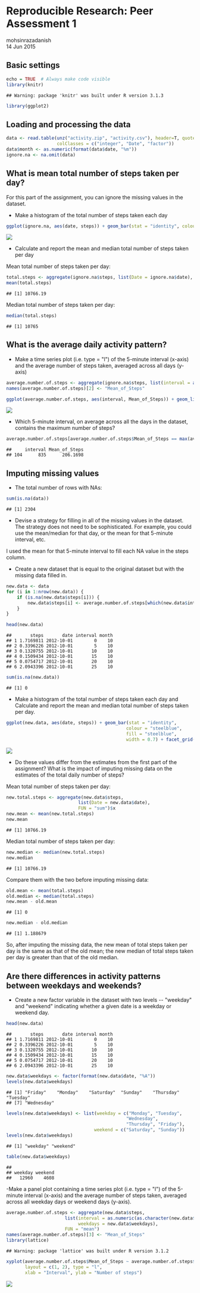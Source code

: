 # Reproducible Research: Peer Assessment 1
mohsinrazadanish  
14 Jun 2015  

## Basic settings

```r
echo = TRUE  # Always make code visible
library(knitr)
```

```
## Warning: package 'knitr' was built under R version 3.1.3
```

```r
library(ggplot2)
```

## Loading and processing the data

```r
data <- read.table(unz("activity.zip", "activity.csv"), header=T, quote="\"", sep=",", 
                   colClasses = c("integer", "Date", "factor"))
data$month <- as.numeric(format(data$date, "%m"))
ignore.na <- na.omit(data)
```

## What is mean total number of steps taken per day?

For this part of the assignment, you can ignore the missing values in the dataset.
- Make a histogram of the total number of steps taken each day


```r
ggplot(ignore.na, aes(date, steps)) + geom_bar(stat = "identity", colour = "steelblue", fill = "steelblue", width = 0.7) + facet_grid(. ~ month, scales = "free") + labs(title = "Histogram of Total Number of Steps Taken Each Day", x = "Date", y = "Total number of steps")
```

![](PA1_files/figure-html/unnamed-chunk-3-1.png) 

- Calculate and report the mean and median total number of steps taken per day

Mean total number of steps taken per day:


```r
total.steps <- aggregate(ignore.na$steps, list(Date = ignore.na$date), FUN = "sum")$x
mean(total.steps)
```

```
## [1] 10766.19
```

Median total number of steps taken per day:


```r
median(total.steps)
```

```
## [1] 10765
```

## What is the average daily activity pattern?

- Make a time series plot (i.e. type = "l") of the 5-minute interval (x-axis) and the average number of steps taken, averaged across all days (y-axis)


```r
average.number.of.steps <- aggregate(ignore.na$steps, list(interval = as.numeric(as.character(ignore.na$interval))), FUN = "mean")
names(average.number.of.steps)[2] <- "Mean_of_Steps"

ggplot(average.number.of.steps, aes(interval, Mean_of_Steps)) + geom_line(color = "steelblue", size = 0.8) + labs(title = "Time Series Plot of the 5-minute Interval", x = "5-minute intervals", y = "Average Number of Steps Taken")
```

![](PA1_files/figure-html/unnamed-chunk-6-1.png) 

- Which 5-minute interval, on average across all the days in the dataset, contains the maximum number of steps?


```r
average.number.of.steps[average.number.of.steps$Mean_of_Steps == max(average.number.of.steps$Mean_of_Steps), ]
```

```
##     interval Mean_of_Steps
## 104      835      206.1698
```

## Imputing missing values

- The total number of rows with NAs:


```r
sum(is.na(data))
```

```
## [1] 2304
```

- Devise a strategy for filling in all of the missing values in the dataset. The strategy does not need to be sophisticated. For example, you could use the mean/median for that day, or the mean for that 5-minute interval, etc.

I used the mean for that 5-minute interval to fill each NA value in the steps column.

- Create a new dataset that is equal to the original dataset but with the missing data filled in.


```r
new.data <- data 
for (i in 1:nrow(new.data)) {
    if (is.na(new.data$steps[i])) {
        new.data$steps[i] <- average.number.of.steps[which(new.data$interval[i] == average.number.of.steps$interval), ]$Mean_of_Steps
    }
}

head(new.data)
```

```
##       steps       date interval month
## 1 1.7169811 2012-10-01        0    10
## 2 0.3396226 2012-10-01        5    10
## 3 0.1320755 2012-10-01       10    10
## 4 0.1509434 2012-10-01       15    10
## 5 0.0754717 2012-10-01       20    10
## 6 2.0943396 2012-10-01       25    10
```

```r
sum(is.na(new.data))
```

```
## [1] 0
```

- Make a histogram of the total number of steps taken each day and Calculate and report the mean and median total number of steps taken per day.


```r
ggplot(new.data, aes(date, steps)) + geom_bar(stat = "identity",
                                             colour = "steelblue",
                                             fill = "steelblue",
                                             width = 0.7) + facet_grid(. ~ month, scales = "free") + labs(title = "Histogram of Total Number of Steps Taken Each Day (no missing data)", x = "Date", y = "Total number of steps")
```

![](PA1_files/figure-html/unnamed-chunk-10-1.png) 

- Do these values differ from the estimates from the first part of the assignment? What is the impact of imputing missing data on the estimates of the total daily number of steps?

Mean total number of steps taken per day:


```r
new.total.steps <- aggregate(new.data$steps, 
                           list(Date = new.data$date), 
                           FUN = "sum")$x
new.mean <- mean(new.total.steps)
new.mean
```

```
## [1] 10766.19
```

Median total number of steps taken per day:


```r
new.median <- median(new.total.steps)
new.median
```

```
## [1] 10766.19
```

Compare them with the two before imputing missing data:


```r
old.mean <- mean(total.steps)
old.median <- median(total.steps)
new.mean - old.mean
```

```
## [1] 0
```

```r
new.median - old.median
```

```
## [1] 1.188679
```

So, after imputing the missing data, the new mean of total steps taken per day is the same as that of the old mean; the new median of total steps taken per day is greater than that of the old median.

## Are there differences in activity patterns between weekdays and weekends?

- Create a new factor variable in the dataset with two levels -- "weekday" and "weekend" indicating whether a given date is a weekday or weekend day.


```r
head(new.data)
```

```
##       steps       date interval month
## 1 1.7169811 2012-10-01        0    10
## 2 0.3396226 2012-10-01        5    10
## 3 0.1320755 2012-10-01       10    10
## 4 0.1509434 2012-10-01       15    10
## 5 0.0754717 2012-10-01       20    10
## 6 2.0943396 2012-10-01       25    10
```

```r
new.data$weekdays <- factor(format(new.data$date, "%A"))
levels(new.data$weekdays)
```

```
## [1] "Friday"    "Monday"    "Saturday"  "Sunday"    "Thursday"  "Tuesday"  
## [7] "Wednesday"
```

```r
levels(new.data$weekdays) <- list(weekday = c("Monday", "Tuesday",
                                             "Wednesday", 
                                             "Thursday", "Friday"),
                                 weekend = c("Saturday", "Sunday"))
levels(new.data$weekdays)
```

```
## [1] "weekday" "weekend"
```

```r
table(new.data$weekdays)
```

```
## 
## weekday weekend 
##   12960    4608
```

-Make a panel plot containing a time series plot (i.e. type = "l") of the 5-minute interval (x-axis) and the average number of steps taken, averaged across all weekday days or weekend days (y-axis).


```r
average.number.of.steps <- aggregate(new.data$steps, 
                      list(interval = as.numeric(as.character(new.data$interval)), 
                           weekdays = new.data$weekdays),
                      FUN = "mean")
names(average.number.of.steps)[3] <- "Mean_of_Steps"
library(lattice)
```

```
## Warning: package 'lattice' was built under R version 3.1.2
```

```r
xyplot(average.number.of.steps$Mean_of_Steps ~ average.number.of.steps$interval | average.number.of.steps$weekdays, 
       layout = c(1, 2), type = "l", 
       xlab = "Interval", ylab = "Number of steps")
```

![](PA1_files/figure-html/unnamed-chunk-15-1.png) 
